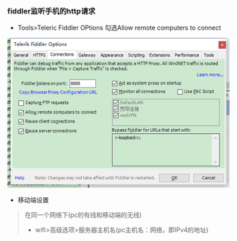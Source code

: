 ### fiddler监听手机的http请求

* Tools&gt;Teleric Fiddler OPtions 勾选Allow remote computers to connect

![](/assets/import.png)

* 移动端设置

> 在同一个网络下\(pc的有线和移动端的无线\)
>
> + wifi&gt;高级选项&gt;服务器主机名\(pc主机名：网络，即IPv4的地址\)



